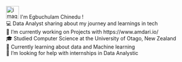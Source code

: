  <img width="35" height="35" alt="image" src="https://github.com/user-attachments/assets/3d09e528-7636-4a08-9606-e6f53a52d7fe" />
 I'm Egbuchulam Chinedu ! <br>
💻 Data Analyst sharing about my journey and learnings in tech<br>
🔭 I’m currently working on Projects with https://www.amdari.io/ <br>
🎓 Studied Computer Science at the University of Otago, New Zealand<br>
💬 Currently learning about data  and Machine learning<br>
🤔 I’m looking for help with internships in Data Analystic<br>
